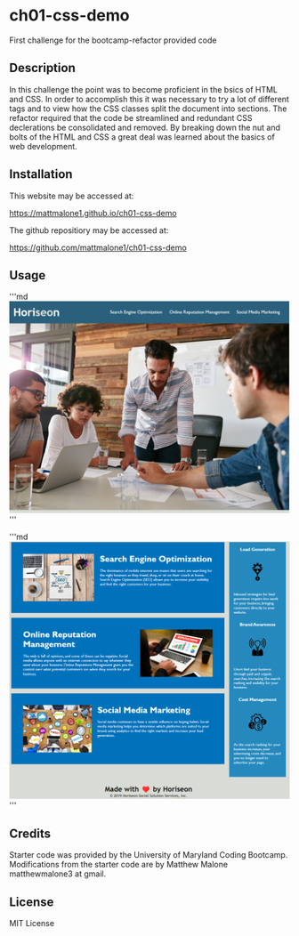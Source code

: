 # ch01-css-demo
First challenge for the bootcamp-refactor provided code


## Description
In this challenge the point was to become proficient in the bsics of HTML and CSS. In order to accomplish this it was necessary to try a lot of different tags and to view how the CSS classes split the document into sections. The refactor required that the code be streamlined and redundant CSS declerations be consolidated and removed. By breaking down the nut and bolts of the HTML and CSS a great deal was learned about the basics of web development.

## Installation

This website may be accessed at:

https://mattmalone1.github.io/ch01-css-demo

The github repositiory may be accessed at:

https://github.com/mattmalone1/ch01-css-demo

## Usage

'''md
![top portion of the website including in page links](assets/images/ch01-website-1.png)
'''

'''md
![bottom portion of the website showing layout and static pictures](assets/images/ch01-website-2.png)
'''

## Credits

Starter code was provided by the University of Maryland Coding Bootcamp. Modifications from the starter code are by Matthew Malone matthewmalone3 at gmail.

## License

MIT License